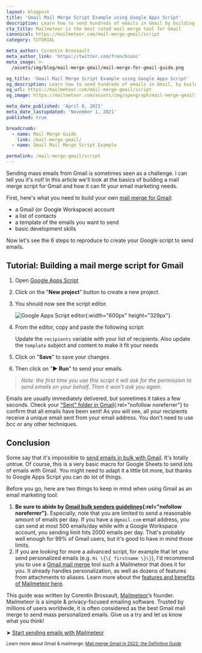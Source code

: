 ```yaml
---
layout: blogpost
title: 'Gmail Mail Merge Script Example using Google Apps Script'
description: Learn how to send hundreds of emails in Gmail by building your very own mail merge Gmail script.
cta_title: Mailmeteor is the best rated mail merge tool for Gmail
canonical: https://mailmeteor.com/mail-merge-gmail/script
category: TUTORIAL

meta_author: Corentin Brossault
meta_author_link: 'https://twitter.com/frenchcooc'
meta_image: >-
  /assets/img/blog/mail-merge-gmail/mail-merge-for-gmail-guide.png

og_title: 'Gmail Mail Merge Script Example using Google Apps Script'
og_description: Learn how to send hundreds of emails in Gmail, by building your very own mail merge Gmail script.
og_url: https://mailmeteor.com/mail-merge-gmail/script
og_image: https://mailmeteor.com/assets/img/opengraph/mail-merge-gmail-script.wepb

meta_date_published: 'April 8, 2021'
meta_date_lastupdated: 'November 1, 2021'
published: true

breadcrumb:
  - name: Mail Merge Guide
    link: /mail-merge-gmail/
  - name: Gmail Mail Merge Script Example

permalink: /mail-merge-gmail/script
---
```


Sending mass emails from Gmail is sometimes seen as a challenge. I can tell you it's not! In this article we'll look at the basics of building a mail merge script for Gmail and how it can fit your email marketing needs.

First, here's what you need to build your own [mail merge for Gmail](/mail-merge-gmail):

- a Gmail (or Google Workspace) account
- a list of contacts
- a template of the emails you want to send
- basic development skills

Now let's see the 6 steps to reproduce to create your Google script to send emails.

## Tutorial: Building a mail merge script for Gmail

1. Open [Google Apps Script](https://script.google.com/)

2. Click on the "**New project**" button to create a new project.

3. You should now see the script editor.

   ![Google Apps Script editor](/assets/img/blog/mail-merge-gmail/mail-merge-gmail-script-gas-editor.png){:width="600px" height="329px"}

4. From the editor, copy and paste the following script:

   <script src="https://gist.github.com/Frenchcooc/a2d12a7c663c6c432bb03ff3ea67b20d.js"></script>

   Update the `recipients` variable with your list of recipients. Also update the `template` subject and content to make it fit your needs

5. Click on "**Save**" to save your changes
6. Then click on "**▶️ Run**" to send your emails.

> _Note: the first time you use this script it will ask for the permission to send emails on your behalf. Then it won't ask you again._

Emails are usually immediately delivered, but sometimes it takes a few seconds. Check your ["Sent" folder in Gmail](https://mail.google.com/mail/#sent){:rel="nofollow noreferrer"} to confirm that all emails have been sent! As you will see, all your recipients receive a unique email sent from your email address. You don't need to use _bcc_ or any other techniques.

## Conclusion

Some say that it's impossible to [send emails in bulk with Gmail](/bulk-emails-gmail). It's totally untrue. Of course, this is a very basic macro for Google Sheets to send lots of emails with Gmail. You might need to adapt it a little bit more, but thanks to Google Apps Script you can do lot of things.

Before you go, here are two things to keep in mind when using Gmail as an email marketing tool:

1. **Be sure to abide by [Gmail bulk senders guidelines](https://support.google.com/mail/answer/81126?hl=en){:rel="nofollow noreferrer"}.** Especially, note that you are limited to send a reasonable amount of emails per day. If you have a `@gmail.com` email address, you can send at most 500 emails/day while with a Google Workspace account, you sending limit hits 2000 emails per day. That's probably well enough for 99% of Gmail users, but it's good to have in mind those limits.
2. If you are looking for more a advanced script, for example that let you send personalized emails (e.g. `Hi \{\{ firstname \}\}`), I'd recommend you to use a [Gmail mail merge](/gmail-mail-merge) tool such a Mailmeteor that does it for you. It already handles personalization, as well as dozens of features from attachments to aliases. Learn more about the [features and benefits of Mailmeteor here](/features).

<div class="blogpost-endnote">
  <p>This guide was written by Corentin Brossault, <a href="https://mailmeteor.com">Mailmeteor</a>’s founder. Mailmeteor is a simple & privacy-focused emailing software. Trusted by millions of users worldwide, it is often considered as the best Gmail mail merge to send mass personalized emails. Give us a try and let us know what you think!</p>

  <p>➤ <a href="https://mailmeteor.com" class="font-weight-bold">Start sending emails with Mailmeteor</a></p>
</div>

<small class="blogpost-related-articles">
Learn more about Gmail & mailmerge: 
<a href="/mail-merge-gmail/">Mail merge Gmail in 2022: the Definitive Guide</a>
</small>
